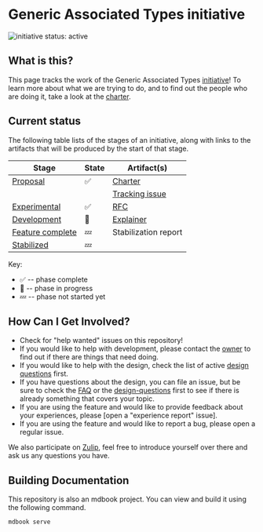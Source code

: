 # Generic Associated Types initiative

<!--
 Status badge advertising the project as being actively worked on. When the
 project has finished be sure to replace the active badge with a badge
 like: https://img.shields.io/badge/status-archived-grey.svg
-->
![initiative status: active](https://img.shields.io/badge/status-active-brightgreen.svg)

## What is this?

This page tracks the work of the Generic Associated Types [initiative]! To learn more about what we are trying to do, and to find out the people who are doing it, take a look at the [charter]. 

[charter]: ./CHARTER.md
[initiative]: https://lang-team.rust-lang.org/initiatives.html

## Current status

The following table lists of the stages of an initiative, along with links to the artifacts that will be produced by the start of that stage.

| Stage                                 | State | Artifact(s) |
| ------------------------------------- | ----- | ----------- |
| [Proposal]                            | ✅    | [Charter](./CHARTER.md) |
|                                       |       | [Tracking issue](https://github.com/rust-lang/rust/) |
| [Experimental]                        | ✅    | [RFC](./RFC.md) |
| [Development]                         | 🦀    | [Explainer](./explainer.md) | 
| [Feature complete]                    | 💤    | Stabilization report |
| [Stabilized]                          | 💤    | |

[Proposal]: https://lang-team.rust-lang.org/initiatives/process/stages/proposal.html
[Experimental]: https://lang-team.rust-lang.org/initiatives/process/stages/proposal.html
[Development]: https://lang-team.rust-lang.org/initiatives/process/stages/development.html
[Feature complete]: https://lang-team.rust-lang.org/initiatives/process/stages/feature-complete.html
[Stabilized]: https://lang-team.rust-lang.org/initiatives/process/stages/stabilized.html

Key:

* ✅ -- phase complete
* 🦀 -- phase in progress
* 💤 -- phase not started yet

## How Can I Get Involved?

* Check for "help wanted" issues on this repository!
* If you would like to help with development, please contact the [owner](./charter.md#membership) to find out if there are things that need doing.
* If you would like to help with the design, check the list of active [design questions](./design-questions/README.md) first. 
* If you have questions about the design, you can file an issue, but be sure to check the [FAQ](./FAQ.md) or the [design-questions](./design-questions/README.md) first to see if there is already something that covers your topic.
* If you are using the feature and would like to provide feedback about your experiences, please [open a "experience report" issue].
* If you are using the feature and would like to report a bug, please open a regular issue.

We also participate on [Zulip][chat-link], feel free to introduce yourself over there and ask us any questions you have.

[open issues]: /issues
[chat-link]: https://rust-lang.zulipchat.com/#narrow/stream/144729-wg-traits
[team-toml]: https://github.com/rust-lang/team/blob/master/teams/initiative-gats.toml

## Building Documentation
This repository is also an mdbook project. You can view and build it using the
following command.

```
mdbook serve
```
